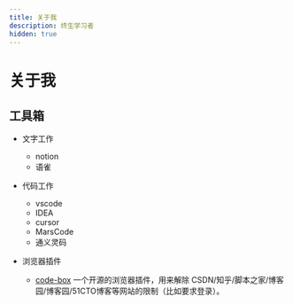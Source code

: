 ```yaml
---
title: 关于我
description: 终生学习者
hidden: true
---
```

# 关于我

## 工具箱

- 文字工作
  + notion
  + 语雀

- 代码工作
  + vscode
  + IDEA
  + cursor 
  + MarsCode
  + 通义灵码

- 浏览器插件
  + [code-box](https://github.com/027xiguapi/code-box) 一个开源的浏览器插件，用来解除 CSDN/知乎/脚本之家/博客园/博客园/51CTO博客等网站的限制（比如要求登录）。
